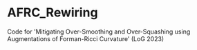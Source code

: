 # AFRC_Rewiring
Code for 'Mitigating Over-Smoothing and Over-Squashing using Augmentations of Forman-Ricci Curvature' (LoG 2023)
